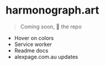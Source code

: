 # harmonograph.art

> Coming soon, 💫 the repo

- Hover on colors
- Service worker
- Readme docs
- alexpage.com.au updates
